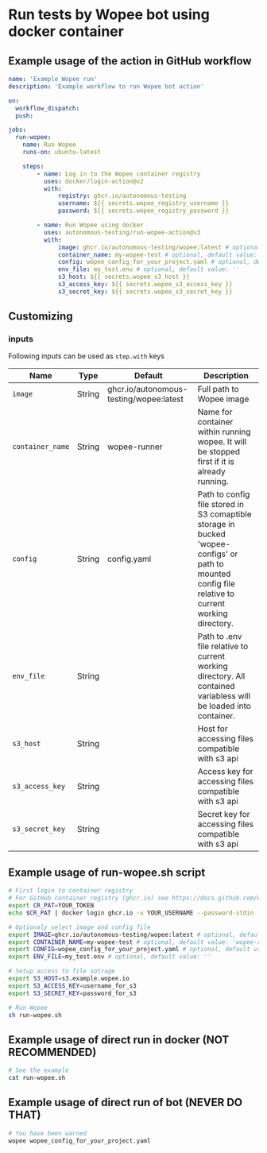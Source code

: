 # Run tests by Wopee bot using docker container

## Example usage of the action in GitHub workflow

```YAML
name: 'Example Wopee run'
description: 'Example workflow to run Wopee bot action'

on:
  workflow_dispatch:
  push:

jobs:
  run-wopee:
    name: Run Wopee
    runs-on: ubuntu-latest

    steps:
        - name: Log in to the Wopee container registry
          uses: docker/login-action@v2
          with:
              registry: ghcr.io/autonomous-testing
              username: ${{ secrets.wopee_registry_username }}
              password: ${{ secrets.wopee_registry_password }}

        - name: Run Wopee using docker
          uses: autonomous-testing/run-wopee-action@v3
          with:
              image: ghcr.io/autonomous-testing/wopee:latest # optional, default value: 'ghcr.io/autonomous-testing/wopee:latest'
              container_name: my-wopee-test # optional, default value: 'wopee-runner'
              config: wopee_config_for_your_project.yaml # optional, default value: 'config.yaml'
              env_file: my_test.env # optional, default value: ''
              s3_host: ${{ secrets.wopee_s3_host }}
              s3_access_key: ${{ secrets.wopee_s3_access_key }}
              s3_secret_key: ${{ secrets.wopee_s3_secret_key }}
```

## Customizing

### inputs

Following inputs can be used as `step.with` keys

| Name             | Type   | Default                                 | Description                                                                                                                                         |
| ---------------- | ------ | --------------------------------------- | --------------------------------------------------------------------------------------------------------------------------------------------------- |
| `image`          | String | ghcr.io/autonomous-testing/wopee:latest | Full path to Wopee image                                                                                                                            |
| `container_name` | String | wopee-runner                            | Name for container within running wopee. It will be stopped first if it is already running.                                                         |
| `config`         | String | config.yaml                             | Path to config file stored in S3 comaptible storage in bucked 'wopee-configs' or path to mounted config file relative to current working directory. |
| `env_file`       | String |                                         | Path to .env file relative to current working directory. All contained variabless will be loaded into container.                                    |
| `s3_host`        | String |                                         | Host for accessing files compatible with s3 api                                                                                                     |
| `s3_access_key`  | String |                                         | Access key for accessing files compatible with s3 api                                                                                               |
| `s3_secret_key`  | String |                                         | Secret key for accessing files compatible with s3 api                                                                                               |

## Example usage of run-wopee.sh script

```Bash
# First login to container registry
# For GitHub container registry (ghcr.io) see https://docs.github.com/en/packages/working-with-a-github-packages-registry/working-with-the-container-registry#authenticating-to-the-container-registry
export CR_PAT=YOUR_TOKEN
echo $CR_PAT | docker login ghcr.io -u YOUR_USERNAME --password-stdin

# Optionaly select image and config file
export IMAGE=ghcr.io/autonomous-testing/wopee:latest # optional, default value: ghcr.io/autonomous-testing/wopee:latest
export CONTAINER_NAME=my-wopee-test # optional, default value: 'wopee-runner'
export CONFIG=wopee_config_for_your_project.yaml # optional, default value: 'config.yaml'
export ENV_FILE=my_test.env # optional, default value: ''

# Setup access to file sotrage
export S3_HOST=s3.example.wopee.io
export S3_ACCESS_KEY=username_for_s3
export S3_SECRET_KEY=password_for_s3

# Run Wopee
sh run-wopee.sh
```

## Example usage of direct run in docker (NOT RECOMMENDED)

```Bash
# See the example
cat run-wopee.sh
```

## Example usage of direct run of bot (NEVER DO THAT)

```Bash
# You have been warned
wopee wopee_config_for_your_project.yaml
```
